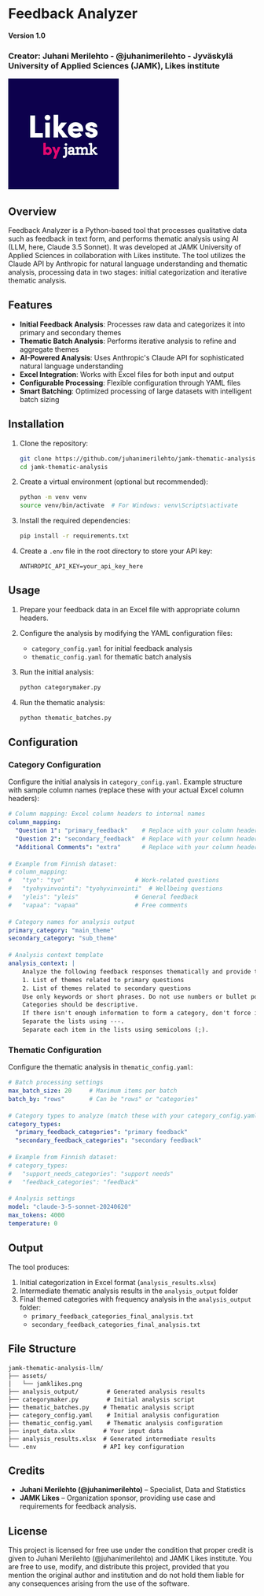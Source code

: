 # Feedback Analyzer

**Version 1.0**
### Creator: Juhani Merilehto - @juhanimerilehto - Jyväskylä University of Applied Sciences (JAMK), Likes institute

![JAMK Likes Logo](./assets/jamklikes.png)

## Overview

Feedback Analyzer is a Python-based tool that processes qualitative data such as feedback in text form, and performs thematic analysis using AI (LLM, here, Claude 3.5 Sonnet). It was developed at JAMK University of Applied Sciences in collaboration with Likes institute. The tool utilizes the Claude API by Anthropic for natural language understanding and thematic analysis, processing data in two stages: initial categorization and iterative thematic analysis.

## Features

- **Initial Feedback Analysis**: Processes raw data and categorizes it into primary and secondary themes
- **Thematic Batch Analysis**: Performs iterative analysis to refine and aggregate themes
- **AI-Powered Analysis**: Uses Anthropic's Claude API for sophisticated natural language understanding
- **Excel Integration**: Works with Excel files for both input and output
- **Configurable Processing**: Flexible configuration through YAML files
- **Smart Batching**: Optimized processing of large datasets with intelligent batch sizing

## Installation

1. Clone the repository:

   ```bash
   git clone https://github.com/juhanimerilehto/jamk-thematic-analysis.git
   cd jamk-thematic-analysis
   ```

2. Create a virtual environment (optional but recommended):

   ```bash
   python -m venv venv
   source venv/bin/activate  # For Windows: venv\Scripts\activate
   ```

3. Install the required dependencies:

   ```bash
   pip install -r requirements.txt
   ```

4. Create a `.env` file in the root directory to store your API key:

   ```
   ANTHROPIC_API_KEY=your_api_key_here
   ```

## Usage

1. Prepare your feedback data in an Excel file with appropriate column headers.

2. Configure the analysis by modifying the YAML configuration files:
   - `category_config.yaml` for initial feedback analysis
   - `thematic_config.yaml` for thematic batch analysis

3. Run the initial analysis:

   ```bash
   python categorymaker.py
   ```

4. Run the thematic analysis:

   ```bash
   python thematic_batches.py
   ```

## Configuration

### Category Configuration
Configure the initial analysis in `category_config.yaml`. Example structure with sample column names (replace these with your actual Excel column headers):
```yaml
# Column mapping: Excel column headers to internal names
column_mapping:
  "Question 1": "primary_feedback"    # Replace with your column header
  "Question 2": "secondary_feedback"  # Replace with your column header
  "Additional Comments": "extra"      # Replace with your column header

# Example from Finnish dataset:
# column_mapping:
#   "tyo": "tyo"                    # Work-related questions
#   "tyohyvinvointi": "tyohyvinvointi"  # Wellbeing questions
#   "yleis": "yleis"                # General feedback
#   "vapaa": "vapaa"                # Free comments

# Category names for analysis output
primary_category: "main_theme"
secondary_category: "sub_theme"

# Analysis context template
analysis_context: |
    Analyze the following feedback responses thematically and provide two lists of categories:
    1. List of themes related to primary questions
    2. List of themes related to secondary questions
    Use only keywords or short phrases. Do not use numbers or bullet points.
    Categories should be descriptive.
    If there isn't enough information to form a category, don't force it.
    Separate the lists using ---.
    Separate each item in the lists using semicolons (;).
```

### Thematic Configuration
Configure the thematic analysis in `thematic_config.yaml`:
```yaml
# Batch processing settings
max_batch_size: 20     # Maximum items per batch
batch_by: "rows"       # Can be "rows" or "categories"

# Category types to analyze (match these with your category_config.yaml output)
category_types:
  "primary_feedback_categories": "primary feedback"
  "secondary_feedback_categories": "secondary feedback"

# Example from Finnish dataset:
# category_types:
#   "support_needs_categories": "support needs"
#   "feedback_categories": "feedback"

# Analysis settings
model: "claude-3-5-sonnet-20240620"
max_tokens: 4000
temperature: 0
```

## Output

The tool produces:
1. Initial categorization in Excel format (`analysis_results.xlsx`)
2. Intermediate thematic analysis results in the `analysis_output` folder
3. Final themed categories with frequency analysis in the `analysis_output` folder:
   - `primary_feedback_categories_final_analysis.txt`
   - `secondary_feedback_categories_final_analysis.txt`

## File Structure

```plaintext
jamk-thematic-analysis-llm/
├── assets/
│   └── jamklikes.png
├── analysis_output/        # Generated analysis results
├── categorymaker.py        # Initial analysis script
├── thematic_batches.py    # Thematic analysis script
├── category_config.yaml    # Initial analysis configuration
├── thematic_config.yaml    # Thematic analysis configuration
├── input_data.xlsx        # Your input data
├── analysis_results.xlsx  # Generated intermediate results
└── .env                   # API key configuration
```

## Credits

- **Juhani Merilehto (@juhanimerilehto)** – Specialist, Data and Statistics
- **JAMK Likes** – Organization sponsor, providing use case and requirements for feedback analysis.

## License

This project is licensed for free use under the condition that proper credit is given to Juhani Merilehto (@juhanimerilehto) and JAMK Likes institute. You are free to use, modify, and distribute this project, provided that you mention the original author and institution and do not hold them liable for any consequences arising from the use of the software.